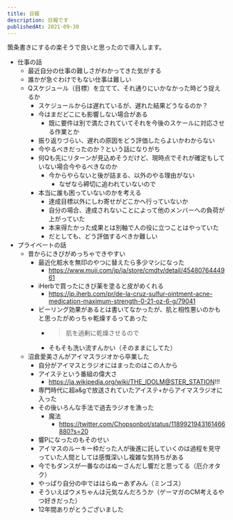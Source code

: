 ```yaml
---
title: 日報
description: 日報です
publishedAt: 2021-09-30
---
```


箇条書きにするの楽そうで良いと思ったので導入します。

- 仕事の話
  - 最近自分の仕事の難しさがわかってきた気がする
  - 誰かが急ぐわけでもない仕事は難しい
  - Qスケジュール（目標）を立てて、それ通りにいかなかった時どう捉えるか
    - スケジュールからは遅れているが、遅れた結果どうなるのか？
    - 今はまだどこにも影響しない場合がある
      - 既に要件は別で満たされていてそれを今後のスケールに対応させる作業とか 
    - 振り返りづらい、遅れの原因をどう評価したらよいかわからない
    - 今やるべきだったのか？という話になりがち
    - 何Qも先にリターンが見込めそうだけど、現時点でそれが確定もしていない場合今やるべきなのか
      - 今からやらないと後が詰まる、以外のやる理由がない
        - なぜなら締切に追われていないので
    - 本当に誰も困っていないのかを考える
      - 達成目標以外にしわ寄せがどこかへ行っていないか
      - 自分の場合、達成されないことによって他のメンバーへの負荷が上がっていた
      - 本来得たかった成果とは別軸で人の役に立つことはやっていた
      - だとしても、どう評価するべきか難しい
- プライベートの話
  - 昔からにきびがめっちゃできやすい
    - 最近化粧水を無印のやつに替えたら多少マシになった
      - https://www.muji.com/jp/ja/store/cmdty/detail/4548076444961
    - iHerbで買ったにきび薬を塗ると皮がめくれる
      - https://jp.iherb.com/pr/de-la-cruz-sulfur-ointment-acne-medication-maximum-strength-0-21-oz-6-g/79041
    - ピーリング効果があるとは書いてなかったが、肌と相性悪いのかもと思ったがめっちゃ乾燥するってあった
      - >肌を過剰に乾燥させるので
      - そもそも洗い流すんかい（そのままにしてた）
  - 沼倉愛美さんがアイマスラジオから卒業した
    - 自分がアイマスとラジオにはまったのはこの人から
    - アイステという番組の偉大さ
      - https://ja.wikipedia.org/wiki/THE_IDOLM@STER_STATION!!!
    - 専門時代に超a&gで放送されていたアイステ+からアイマスラジオに入った
    - その後いろんな手法で過去ラジオを漁った
      - 魔法
        - https://twitter.com/Chopsonbot/status/1189921943161466880?s=20
    - 響Pになったのもそのせい
    - アイマスのルーキー枠だった人が後進に託していくのは過程を見守っていた人間としては感慨深いし複雑な気持ちがある
    - 今でもダンスが一番なのはぬーさんだし響だと思ってる（厄介オタク）
    - やっぱり自分の中でははらぬーあずみん（ミンゴス）
    - そういえばウメちゃんは元気なんだろうか（ゲーマガのCM考えるやつ好きだった）
    - 12年間ありがとうございました



